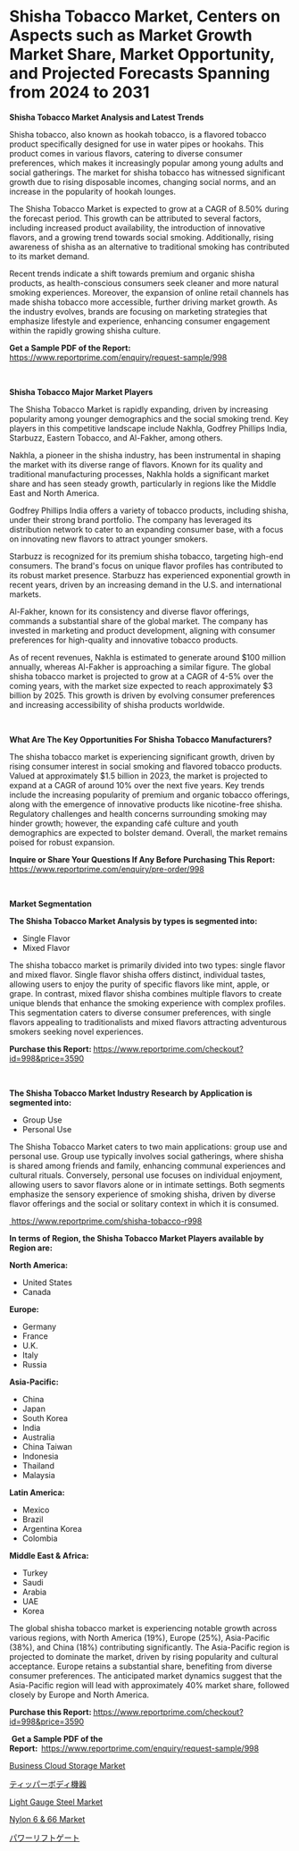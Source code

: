 <p><h1>Shisha Tobacco Market, Centers on Aspects such as Market Growth Market Share, Market Opportunity, and Projected Forecasts Spanning from 2024 to 2031</h1></p><p><strong>Shisha Tobacco Market Analysis and Latest Trends</strong></p>
<p><p>Shisha tobacco, also known as hookah tobacco, is a flavored tobacco product specifically designed for use in water pipes or hookahs. This product comes in various flavors, catering to diverse consumer preferences, which makes it increasingly popular among young adults and social gatherings. The market for shisha tobacco has witnessed significant growth due to rising disposable incomes, changing social norms, and an increase in the popularity of hookah lounges.</p><p>The Shisha Tobacco Market is expected to grow at a CAGR of 8.50% during the forecast period. This growth can be attributed to several factors, including increased product availability, the introduction of innovative flavors, and a growing trend towards social smoking. Additionally, rising awareness of shisha as an alternative to traditional smoking has contributed to its market demand.</p><p>Recent trends indicate a shift towards premium and organic shisha products, as health-conscious consumers seek cleaner and more natural smoking experiences. Moreover, the expansion of online retail channels has made shisha tobacco more accessible, further driving market growth. As the industry evolves, brands are focusing on marketing strategies that emphasize lifestyle and experience, enhancing consumer engagement within the rapidly growing shisha culture.</p></p>
<p><strong>Get a Sample PDF of the Report:&nbsp;</strong> <a href="https://www.reportprime.com/enquiry/request-sample/998">https://www.reportprime.com/enquiry/request-sample/998</a></p>
<p>&nbsp;</p>
<p><strong>Shisha Tobacco Major Market Players</strong></p>
<p><p>The Shisha Tobacco Market is rapidly expanding, driven by increasing popularity among younger demographics and the social smoking trend. Key players in this competitive landscape include Nakhla, Godfrey Phillips India, Starbuzz, Eastern Tobacco, and Al-Fakher, among others.</p><p>Nakhla, a pioneer in the shisha industry, has been instrumental in shaping the market with its diverse range of flavors. Known for its quality and traditional manufacturing processes, Nakhla holds a significant market share and has seen steady growth, particularly in regions like the Middle East and North America.</p><p>Godfrey Phillips India offers a variety of tobacco products, including shisha, under their strong brand portfolio. The company has leveraged its distribution network to cater to an expanding consumer base, with a focus on innovating new flavors to attract younger smokers.</p><p>Starbuzz is recognized for its premium shisha tobacco, targeting high-end consumers. The brand's focus on unique flavor profiles has contributed to its robust market presence. Starbuzz has experienced exponential growth in recent years, driven by an increasing demand in the U.S. and international markets.</p><p>Al-Fakher, known for its consistency and diverse flavor offerings, commands a substantial share of the global market. The company has invested in marketing and product development, aligning with consumer preferences for high-quality and innovative tobacco products.</p><p>As of recent revenues, Nakhla is estimated to generate around $100 million annually, whereas Al-Fakher is approaching a similar figure. The global shisha tobacco market is projected to grow at a CAGR of 4-5% over the coming years, with the market size expected to reach approximately $3 billion by 2025. This growth is driven by evolving consumer preferences and increasing accessibility of shisha products worldwide.</p></p>
<p>&nbsp;</p>
<p><strong>What Are The Key Opportunities For Shisha Tobacco Manufacturers?</strong></p>
<p><p>The shisha tobacco market is experiencing significant growth, driven by rising consumer interest in social smoking and flavored tobacco products. Valued at approximately $1.5 billion in 2023, the market is projected to expand at a CAGR of around 10% over the next five years. Key trends include the increasing popularity of premium and organic tobacco offerings, along with the emergence of innovative products like nicotine-free shisha. Regulatory challenges and health concerns surrounding smoking may hinder growth; however, the expanding café culture and youth demographics are expected to bolster demand. Overall, the market remains poised for robust expansion.</p></p>
<p><strong>Inquire or Share Your Questions If Any Before Purchasing This Report:</strong> <a href="https://www.reportprime.com/enquiry/pre-order/998">https://www.reportprime.com/enquiry/pre-order/998</a></p>
<p>&nbsp;</p>
<p><strong>Market Segmentation</strong></p>
<p><strong>The Shisha Tobacco Market Analysis by types is segmented into:</strong></p>
<p><ul><li>Single Flavor</li><li>Mixed Flavor</li></ul></p>
<p><p>The shisha tobacco market is primarily divided into two types: single flavor and mixed flavor. Single flavor shisha offers distinct, individual tastes, allowing users to enjoy the purity of specific flavors like mint, apple, or grape. In contrast, mixed flavor shisha combines multiple flavors to create unique blends that enhance the smoking experience with complex profiles. This segmentation caters to diverse consumer preferences, with single flavors appealing to traditionalists and mixed flavors attracting adventurous smokers seeking novel experiences.</p></p>
<p><strong>Purchase this Report:&nbsp;</strong><a href="https://www.reportprime.com/checkout?id=998&price=3590">https://www.reportprime.com/checkout?id=998&price=3590</a></p>
<p>&nbsp;</p>
<p><strong>The Shisha Tobacco Market Industry Research by Application is segmented into:</strong></p>
<p><ul><li>Group Use</li><li>Personal Use</li></ul></p>
<p><p>The Shisha Tobacco Market caters to two main applications: group use and personal use. Group use typically involves social gatherings, where shisha is shared among friends and family, enhancing communal experiences and cultural rituals. Conversely, personal use focuses on individual enjoyment, allowing users to savor flavors alone or in intimate settings. Both segments emphasize the sensory experience of smoking shisha, driven by diverse flavor offerings and the social or solitary context in which it is consumed.</p></p>
<p><a href="https://www.reportprime.com/shisha-tobacco-r998">&nbsp;https://www.reportprime.com/shisha-tobacco-r998</a></p>
<p><strong>In terms of Region, the Shisha Tobacco Market Players available by Region are:</strong></p>
<p>
    <p> <strong> North America: </strong>
        <ul>
            <li>United States</li>
            <li>Canada</li>
        </ul>
        </p> 
    <p> <strong> Europe: </strong>
        <ul>
            <li>Germany</li>
            <li>France</li>
            <li>U.K.</li>
            <li>Italy</li>
            <li>Russia</li>
        </ul>
        </p> 
    <p> <strong> Asia-Pacific: </strong>
        <ul>
            <li>China</li>
            <li>Japan</li>
            <li>South Korea</li>
            <li>India</li>
            <li>Australia</li>
            <li>China Taiwan</li>
            <li>Indonesia</li>
            <li>Thailand</li>
            <li>Malaysia</li>
        </ul>
        </p> 
    <p> <strong> Latin America: </strong>
        <ul>
            <li>Mexico</li>
            <li>Brazil</li>
            <li>Argentina Korea</li>
            <li>Colombia</li>
        </ul>
        </p> 
    <p> <strong> Middle East & Africa: </strong>
        <ul>
            <li>Turkey</li>
            <li>Saudi</li>
            <li>Arabia</li>
            <li>UAE</li>
            <li>Korea</li>
        </ul>
    </p>
    </p>
<p><p>The global shisha tobacco market is experiencing notable growth across various regions, with North America (19%), Europe (25%), Asia-Pacific (38%), and China (18%) contributing significantly. The Asia-Pacific region is projected to dominate the market, driven by rising popularity and cultural acceptance. Europe retains a substantial share, benefiting from diverse consumer preferences. The anticipated market dynamics suggest that the Asia-Pacific region will lead with approximately 40% market share, followed closely by Europe and North America.</p></p>
<p><strong>Purchase this Report: </strong><a href="https://www.reportprime.com/checkout?id=998&price=3590">https://www.reportprime.com/checkout?id=998&price=3590</a></p>
<p>&nbsp;<strong>Get a Sample PDF of the Report:&nbsp;&nbsp;</strong><a href="https://www.reportprime.com/enquiry/request-sample/998">https://www.reportprime.com/enquiry/request-sample/998</a></p>
<p><strong></strong></p>
<p><p><a href="https://medium.com/@crystalwastonh89/business-cloud-storage-market-evolution-global-trends-and-regional-dynamics-2024-2031-8b07c9bafadd">Business Cloud Storage Market</a></p><p><a href="https://medium.com/@vidarogahn/%E3%82%B0%E3%83%AD%E3%83%BC%E3%83%90%E3%83%AB%E3%83%81%E3%83%83%E3%83%91%E3%83%BC%E3%83%9C%E3%83%87%E3%82%A3%E6%A9%9F%E5%99%A8%E5%B8%82%E5%A0%B4%E3%81%AE%E5%8C%85%E6%8B%AC%E7%9A%84%E5%88%86%E6%9E%90-%E6%88%90%E9%95%B7%E5%82%BE%E5%90%91%E3%81%A8%E5%B8%82%E5%A0%B4%E4%BA%88%E6%B8%AC-2024-2031-acec43835aad">ティッパーボディ機器</a></p><p><a href="https://www.linkedin.com/pulse/light-gauge-steel-market-emerging-trends-future-prospects-period-3ym8c?trackingId=RcK%2BykMpTZ%2B8fDQ%2B3V8SUQ%3D%3D">Light Gauge Steel Market</a></p><p><a href="https://issuu.com/reportprime-2/docs/nylon-6-66-market-size-2030.pptx_91ee0a9454f2e5">Nylon 6 & 66 Market</a></p><p><a href="https://medium.com/@vidarogahn/%E3%83%91%E3%83%AF%E3%83%BC%E3%83%AA%E3%83%95%E3%83%88%E3%82%B2%E3%83%BC%E3%83%88%E5%B8%82%E5%A0%B4%E8%A6%8F%E6%A8%A1-%E6%88%90%E9%95%B7%E3%83%88%E3%83%AC%E3%83%B3%E3%83%89-%E7%B5%B1%E8%A8%88-%E4%BA%88%E6%B8%AC-2024%E5%B9%B4-2031%E5%B9%B4-c29a38254ef8">パワーリフトゲート</a></p></p>